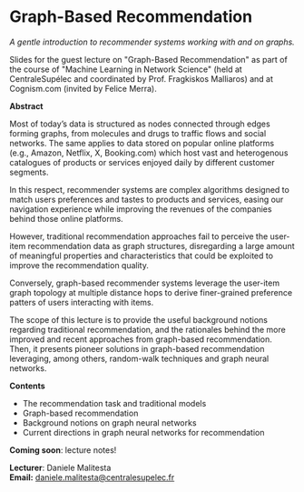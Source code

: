 # Graph-Based Recommendation
_A gentle introduction to recommender systems working with and on graphs._

Slides for the guest lecture on "Graph-Based Recommendation" as part of the course of "Machine Learning in Network Science" (held at CentraleSupélec and coordinated by Prof. Fragkiskos Malliaros) and at Cognism.com (invited by Felice Merra).

**Abstract**

Most of today’s data is structured as nodes connected through edges forming graphs, from molecules and drugs to traffic flows and social networks. The same applies to data stored on popular online platforms (e.g., Amazon, Netflix, X, Booking.com) which host vast and heterogenous catalogues of products or services enjoyed daily by different customer segments. 

In this respect, recommender systems are complex algorithms designed to match users preferences and tastes to products and services, easing our navigation experience while improving the revenues of the companies behind those online platforms. 

However, traditional recommendation approaches fail to perceive the user-item recommendation data as graph structures, disregarding a large amount of meaningful properties and characteristics that could be exploited to improve the recommendation quality. 

Conversely, graph-based recommender systems leverage the user-item graph topology at multiple distance hops to derive finer-grained preference patters of users interacting with items. 

The scope of this lecture is to provide the useful background notions regarding traditional recommendation, and the rationales behind the more improved and recent approaches from graph-based recommendation. Then, it presents pioneer solutions in graph-based recommendation leveraging, among others, random-walk techniques and graph neural networks. 

**Contents**
- The recommendation task and traditional models
- Graph-based recommendation
- Background notions on graph neural networks
- Current directions in graph neural networks for recommendation

**Coming soon**: lecture notes!

**Lecturer**: Daniele Malitesta  
**Email:** daniele.malitesta@centralesupelec.fr
